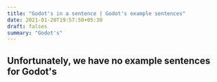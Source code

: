 ```yaml
---
title: "Godot's in a sentence | Godot's example sentences"
date: 2021-01-20T19:57:50+05:30
draft: falses
summary: "Godot's"
---
```

## Unfortunately, we have no example sentences for Godot's                 
